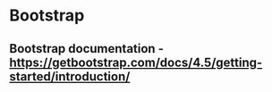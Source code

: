 # Bootstrap

## Bootstrap documentation - https://getbootstrap.com/docs/4.5/getting-started/introduction/
